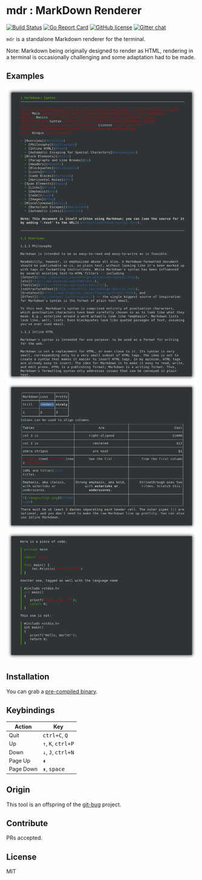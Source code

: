 # mdr : MarkDown Renderer

[![Build Status](https://travis-ci.org/MichaelMure/mdr.svg?branch=master)](https://travis-ci.org/MichaelMure/mdr)
[![Go Report Card](https://goreportcard.com/badge/github.com/MichaelMure/mdr)](https://goreportcard.com/report/github.com/MichaelMure/mdr)
[![GitHub license](https://img.shields.io/github/license/MichaelMure/mdr.svg)](https://github.com/MichaelMure/mdr/blob/master/LICENSE)
[![Gitter chat](https://badges.gitter.im/gitterHQ/gitter.png)](https://gitter.im/the-git-bug/Lobby)

`mdr` is a standalone Markdown renderer for the terminal.

Note: Markdown being originally designed to render as HTML, rendering in a terminal is occasionally challenging and some adaptation had to be made. 

## Examples

![rendered markdown](examples/markdown.png)
![rendered table](examples/table.png)
![rendered code](examples/code.png)

## Installation

You can grab a [pre-compiled binary](https://github.com/MichaelMure/mdr/releases/latest).

## Keybindings

| Action | Key |
|--------|-----|
| Quit | <kbd>ctrl+C</kbd>, <kbd>Q</kbd>|
| Up | <kbd>↑</kbd>, <kbd>K</kbd>, <kbd>ctrl+P</kbd>|
| Down | <kbd>↓</kbd>, <kbd>J</kbd>, <kbd>ctrl+N</kbd> |
| Page Up | <kbd>⇞</kbd> |
| Page Down | <kbd>⇟</kbd>, <kbd>space</kbd> |

## Origin

This tool is an offspring of the [git-bug](https://github.com/MichaelMure/git-bug) project.

## Contribute

PRs accepted.

## License

MIT
